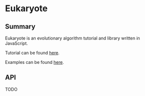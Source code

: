 
# Eukaryote

## Summary

Eukaryote is an evolutionary algorithm tutorial and library written in JavaScript.

Tutorial can be found [here](TUTORIAL.md).

Examples can be found [here](examples/README.md).

## API

TODO
